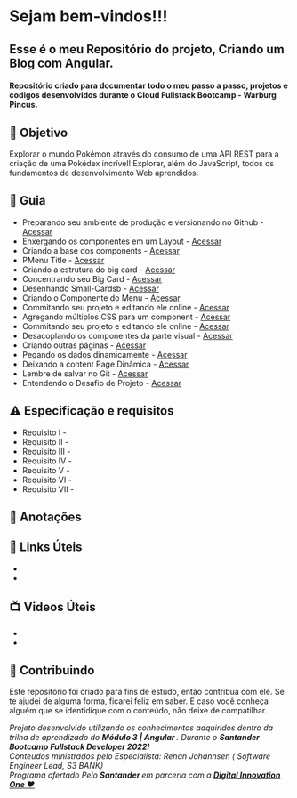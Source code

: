 
<h1> Sejam bem-vindos!!! </h1>
<h2> Esse é o meu Repositório do projeto, Criando um Blog com Angular. </h2>

<h4> 
Repositório criado para documentar todo o meu passo a passo, projetos e codigos desenvolvidos durante o Cloud Fullstack Bootcamp - Warburg Pincus.

</h4>


<h2> 🎯 Objetivo </h2>
Explorar o mundo Pokémon através do consumo de uma API REST para a criação de uma Pokédex incrível! 
Explorar, além do JavaScript, todos os fundamentos de desenvolvimento Web aprendidos.


<h2 dir="auto"> 🚦 Guia </h2>
<ul dir="auto">
<li> Preparando seu ambiente de produção e versionando no Github - <a href=" https:// "> Acessar </a></li>
<li> Enxergando os componentes em um Layout - <a href=" https:// "> Acessar </a></li>
<li> Criando a base dos components - <a href=" https:// "> Acessar </a></li>
<li> PMenu Title - <a href=" https:// "> Acessar </a></li>
<li> Criando a estrutura do big card - <a href=" https:// "> Acessar </a></li>
<li> Concentrando seu Big Card - <a href=" https:// "> Acessar </a></li>
<li> Desenhando Small-Cardsb - <a href=" https:// "> Acessar </a></li>
<li> Criando o Componente do Menu - <a href=" https:// "> Acessar </a></li>
<li> Commitando seu projeto e editando ele online - <a href=" https:// "> Acessar </a></li>
<li> Agregando múltiplos CSS para um component - <a href=" https:// "> Acessar </a></li>
<li> Commitando seu projeto e editando ele online - <a href=" https:// "> Acessar </a></li>
<li> Desacoplando os componentes da parte visual - <a href=" https:// "> Acessar </a></li>
<li> Criando outras páginas - <a href=" https:// "> Acessar </a></li>
<li> Pegando os dados dinamicamente - <a href=" https:// "> Acessar </a></li>
<li> Deixando a content Page Dinâmica - <a href=" https:// "> Acessar </a></li>
<li> Lembre de salvar no Git - <a href=" https:// "> Acessar </a></li>
<li> Entendendo o Desafio de Projeto - <a href=" https:// "> Acessar </a></li>

</ul>


<h2 dir="auto"> ⚠️ Especificação e requisitos </h2>
<ul dir="auto">
<li> Requisito I -   </li>
<li> Requisito II -   </li>
<li> Requisito III -    </li>
<li> Requisito IV -   </li>
<li> Requisito V -    </li>
<li> Requisito VI -    </li>
<li> Requisito VII -    </li>
</ul>

<h2 dir="auto"> 📖 Anotações </h2>

<h2 dir="auto"> 🔗 Links Úteis </h2>
<ul dir="auto">
<li><a href="https://">  </a></li>
<li><a href="https://">  </a></li>

</ul>

<h2 dir="auto"> 📺 Videos Úteis </h2>
<ul dir="auto">
<li><a href="https://">  </a></li>
<li><a href="https://">  </a></li>

</ul>


<h2 dir="auto"> 🤝 Contribuindo </h2>

<p dir="auto">Este repositório foi criado para fins de estudo, então contribua com ele. Se te ajudei de alguma forma, ficarei feliz em
saber. E caso você conheça alguém que se identidique com o conteúdo, não deixe de compatilhar.</p>


<p dir="auto"> 
 <em>
  Projeto desenvolvido utilizando os conhecimentos adquiridos dentro da trilha de aprendizado do <strong> Módulo 3 | Angular </strong>. Durante o 
  <strong> Santander Bootcamp Fullstack Developer 2022! </strong><br>
  Conteudos ministrados pelo Especialista: Renan Johannsen ( Software Engineer Lead, S3 BANK) <br>
  Programa ofertado Pelo <strong> Santander </strong> em parceria com a <a href=" https://www.dio.me/"> <strong>  Digital Innovation One ❤️ </strong></a>
 </em> 
 
</p>
